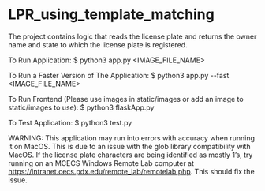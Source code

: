 # LPR_using_template_matching
The project contains logic that reads the license plate and returns the owner name and state to which the license plate is registered.

To Run Application: $ python3 app.py <IMAGE_FILE_NAME>

To Run a Faster Version of The Application: $ python3 app.py --fast <IMAGE_FILE_NAME>

To Run Frontend (Please use images in static/images or add an image to static/images to use): $ python3 flaskApp.py

To Test Application: $ python3 test.py

WARNING: This application may run into errors with accuracy when running it on MacOS.
This is due to an issue with the glob library compatibility with MacOS.
If the license plate characters are being identified as mostly 1’s, try running on an MCECS Windows Remote Lab computer at https://intranet.cecs.pdx.edu/remote_lab/remotelab.php.
This should fix the issue.